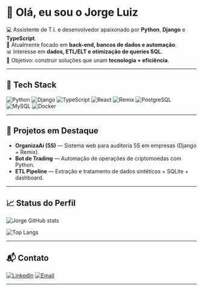 # 👋 Olá, eu sou o Jorge Luiz  

💻 Assistente de T.I. e desenvolvedor apaixonado por **Python**, **Django** e **TypeScript**.  
🚀 Atualmente focado em **back-end, bancos de dados e automação**.  
📊 Interesse em **dados, ETL/ELT e otimização de queries SQL**.  
🎯 Objetivo: construir soluções que unam **tecnologia + eficiência**.  

---

## 🧰 Tech Stack
![Python](https://img.shields.io/badge/Python-3776AB?logo=python&logoColor=white)
![Django](https://img.shields.io/badge/Django-092E20?logo=django&logoColor=white)
![TypeScript](https://img.shields.io/badge/TypeScript-3178C6?logo=typescript&logoColor=white)
![React](https://img.shields.io/badge/React-20232A?logo=react&logoColor=61DAFB)
![Remix](https://img.shields.io/badge/Remix-000000?logo=remix&logoColor=white)
![PostgreSQL](https://img.shields.io/badge/PostgreSQL-4169E1?logo=postgresql&logoColor=white)
![MySQL](https://img.shields.io/badge/MySQL-4479A1?logo=mysql&logoColor=white)
![Docker](https://img.shields.io/badge/Docker-2496ED?logo=docker&logoColor=white)

---

## 📌 Projetos em Destaque
- **OrganizaAí (5S)** — Sistema web para auditoria 5S em empresas (Django + Remix).  
- **Bot de Trading** — Automação de operações de criptomoedas com Python.  
- **ETL Pipeline** — Extração e tratamento de dados sintéticos + SQLite + dashboard.

<!-- > 👉 Confira mais no [meu portfólio](https://SEUSITE.com) -->

---

## 📈 Status do Perfil
![Jorge GitHub stats](https://github-readme-stats.vercel.app/api?username=Jorgelzz&show_icons=true&theme=radical)

![Top Langs](https://github-readme-stats.vercel.app/api/top-langs/?username=Jorgelzz&layout=compact&theme=radical)

---

## 📬 Contato
[![LinkedIn](https://img.shields.io/badge/LinkedIn-0A66C2?logo=linkedin&logoColor=white)](https://www.linkedin.com/in/jorge-luiz-lima-de-oliveira)
[![Email](https://img.shields.io/badge/Email-D14836?logo=gmail&logoColor=white)](mailto:jorgeluiz2027@hotmail.com)

---
